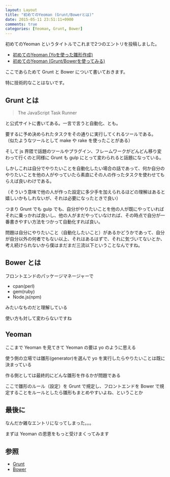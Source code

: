 ```yaml
---
layout: Layout
title: "初めてのYeoman (Grunt/Bowerとは)"
date: 2015-05-11 23:51:11+0900
comments: true
categories: [Yeoman, Grunt, Bower]
---
```


初めてのYeoman というタイトルでこれまで2つのエントリを投稿しました。

* [初めてのYeoman (Yoを使った雛形作成)](http://blog.sojiro.me/blog/2015/05/06/the-first-step-of-yeoman/)
* [初めてのYeoman (Grunt/Bowerを使ってみる)](http://blog.sojiro.me/blog/2015/05/10/the-second-step-of-yeoman/)

ここであらためて Grunt と Bower について書いておきます。

特に技術的なことはないです。

## Grunt とは

> The JavaScript Task Runner

と公式サイトに書いてある。一言で言うと自動化、とも。

要するに予め決められたタスクをその通りに実行してくれるツールである。
（似たようなツールとして make や rake を使ったことがある）

そして js 界隈で話題のツールやプラグイン、フレームワークがどんどん移り変わって行くのと同様に Grunt も gulp にとって変わられると話題になっている。

しかしこれは自分でやりたいことを自動化したい場合の話であって、何か自分のやりたいことを他の人がやっていたら素直にその人の作ったタスクを使わせてもらえば良いわけである。

（そういう意味で他の人が作った設定に多少手を加えられるほどの理解はあると嬉しいかもしれないが、それは必要になったときで良い）

つまり Grunt でも gulp でも、自分がやりたいことを他の人が既にやっていればそれに乗っかれば良いし、他の人がまだやっていなければ、その時点で自分が一番書きやすい方法をつかって自動化すれば良い。

問題は自分にやりたいこと（自動化したいこと）があるかどうかであって、自分が自分以外の何者でもない以上、それはあるはずで、それに気づいてないとか、考え続けられないから僕はまだまだ三流以下ということなんですね。

## Bower とは

フロントエンドのパッケージマネージャーで

* cpan(perl)
* gem(ruby)
* Node.js(npm)

みたいなものだと理解している

使い方も対して変わらないですね

## Yeoman

ここまで Yeoman を見てきて Yeoman の要は yo のように思える

使う側の立場では雛形(generator)を選んで yo を実行したらやりたいことは既に決まっている

作る側としては最終的にどんな雛形を作るかが問題である

ここで雛形のルール（設定）を Grunt で規定し、フロントエンドを Bower で規定することをルールとしたら雛形もまとめやすいよね、ということか


## 最後に

なんだか雑なエントリになってしまった。。。

まずは Yeoman の恩恵をもっと受けまくってみます

## 参照

* [Grunt](http://gruntjs.com/)
* [Bower](http://bower.io/)


